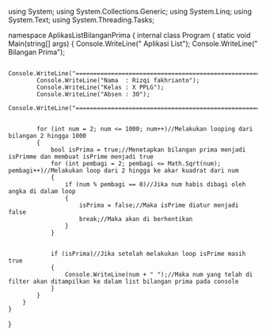 using System;
using System.Collections.Generic;
using System.Linq;
using System.Text;
using System.Threading.Tasks;

namespace AplikasListBilanganPrima
{
    internal class Program
    {
        static void Main(string[] args)
        {
            Console.WriteLine("                Aplikasi List");
            Console.WriteLine("                Bilangan Prima");
			
            Console.WriteLine("========================================================================================================================");
            Console.WriteLine("Nama  : Rizqi fakhrianto");
            Console.WriteLine("Kelas : X PPLG");
            Console.WriteLine("Absen : 30");
            Console.WriteLine("========================================================================================================================");


            for (int num = 2; num <= 1000; num++)//Melakukan looping dari bilangan 2 hingga 1000
            {
                bool isPrima = true;//Menetapkan bilangan prima menjadi isPrimme dan membuat isPrime menjadi true
                for (int pembagi = 2; pembagi <= Math.Sqrt(num); pembagi++)//Melakukan loop dari 2 hingga ke akar kuadrat dari num
                {
                    if (num % pembagi == 0)//Jika num habis dibagi oleh angka di dalam loop 
                    {
                        isPrima = false;//Maka isPrime diatur menjadi false
                        break;//Maka akan di berhentikan
                    }
                }

                
                if (isPrima)//Jika setelah melakukan loop isPrime masih true
                {
                    Console.WriteLine(num + " ");//Maka num yang telah di filter akan ditampilkan ke dalam list bilangan prima pada console
                }
            }
        }
    }
}
  

